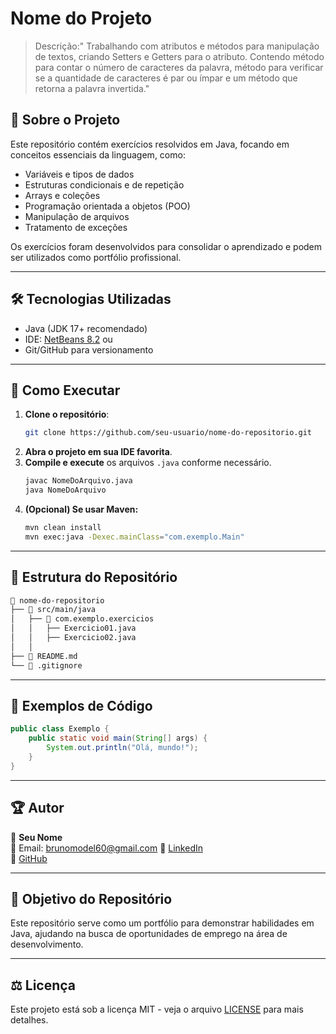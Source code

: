 # Nome do Projeto

>Descrição:" Trabalhando com atributos e métodos para manipulação de textos, criando 
Setters e Getters para o atributo. Contendo método para contar o número de caracteres da palavra,
método para verificar se a quantidade de caracteres é par ou ímpar e um método que retorna a palavra invertida."

## 📌 Sobre o Projeto

Este repositório contém exercícios resolvidos em Java, focando em conceitos essenciais da linguagem, como:

- Variáveis e tipos de dados
- Estruturas condicionais e de repetição
- Arrays e coleções
- Programação orientada a objetos (POO)
- Manipulação de arquivos
- Tratamento de exceções

Os exercícios foram desenvolvidos para consolidar o aprendizado e podem ser utilizados como portfólio profissional.

---
## 🛠️ Tecnologias Utilizadas

- Java (JDK 17+ recomendado)
- IDE: [NetBeans  8.2]( https://netbeans.apache.org/front/main/download/) ou 
- Git/GitHub para versionamento

---

## 🚀 Como Executar

1. **Clone o repositório**:
   ```bash
   git clone https://github.com/seu-usuario/nome-do-repositorio.git
   ```
2. **Abra o projeto em sua IDE favorita**.
3. **Compile e execute** os arquivos `.java` conforme necessário.
   ```bash
   javac NomeDoArquivo.java
   java NomeDoArquivo
   ```
4. **(Opcional) Se usar Maven:**
   ```bash
   mvn clean install
   mvn exec:java -Dexec.mainClass="com.exemplo.Main"
   ```
---
## 📂 Estrutura do Repositório

```bash
📂 nome-do-repositorio
├── 📁 src/main/java
│   ├── 📁 com.exemplo.exercicios
│   │   ├── Exercicio01.java
│   │   ├── Exercicio02.java
│   │
├── 📄 README.md
└── 📄 .gitignore
```
---
## 📖 Exemplos de Código

```java
public class Exemplo {
    public static void main(String[] args) {
        System.out.println("Olá, mundo!");
    }
}
```
---
## 🏆 Autor

👤 **Seu Nome**  
📧 Email: brunomodel60@gmail.com
🔗 [LinkedIn](https://www.linkedin.com/in/bruno-martinho-90b8b32b0?utm_source=share&utm_campaign=share_via&utm_content=profile&utm_medium=ios_app)  
🔗 [GitHub](https://github.com/Bruno7Martinho)

---



## 🎯 Objetivo do Repositório

Este repositório serve como um portfólio para demonstrar habilidades em Java, ajudando na busca de oportunidades de emprego na área de desenvolvimento.

---

## ⚖️ Licença

Este projeto está sob a licença MIT - veja o arquivo [LICENSE](LICENSE) para mais detalhes.
